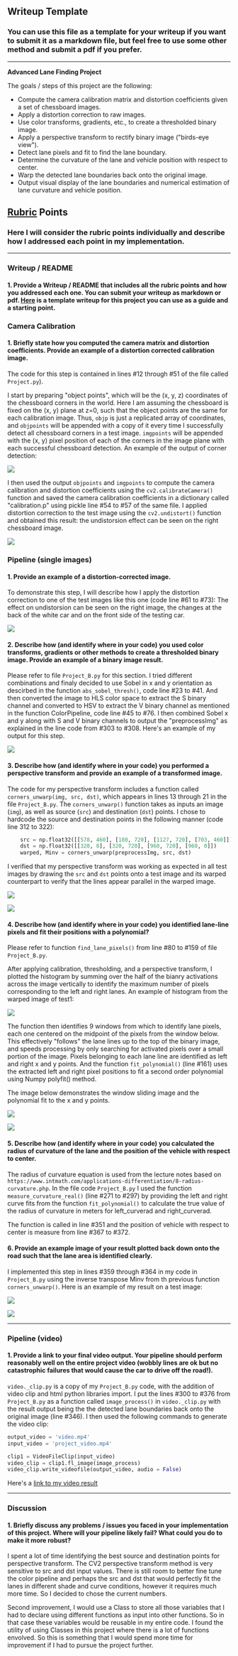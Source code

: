 ## Writeup Template

### You can use this file as a template for your writeup if you want to submit it as a markdown file, but feel free to use some other method and submit a pdf if you prefer.

---

**Advanced Lane Finding Project**

The goals / steps of this project are the following:

* Compute the camera calibration matrix and distortion coefficients given a set of chessboard images.
* Apply a distortion correction to raw images.
* Use color transforms, gradients, etc., to create a thresholded binary image.
* Apply a perspective transform to rectify binary image ("birds-eye view").
* Detect lane pixels and fit to find the lane boundary.
* Determine the curvature of the lane and vehicle position with respect to center.
* Warp the detected lane boundaries back onto the original image.
* Output visual display of the lane boundaries and numerical estimation of lane curvature and vehicle position.

[//]: # (Image References)

[image1]: ./examples/undistort_output.png "Undistorted"
[image2]: ./test_images/test1.jpg "Road Transformed"
[image3]: ./examples/binary_combo_example.jpg "Binary Example"
[image4]: ./examples/warped_straight_lines.jpg "Warp Example"
[image5]: ./examples/color_fit_lines.jpg "Fit Visual"
[image6]: ./examples/example_output.jpg "Output"
[video1]: ./project_video.mp4 "Video"

## [Rubric](https://review.udacity.com/#!/rubrics/571/view) Points

### Here I will consider the rubric points individually and describe how I addressed each point in my implementation.  

---

### Writeup / README

#### 1. Provide a Writeup / README that includes all the rubric points and how you addressed each one.  You can submit your writeup as markdown or pdf.  [Here](https://github.com/udacity/CarND-Advanced-Lane-Lines/blob/master/writeup_template.md) is a template writeup for this project you can use as a guide and a starting point.  

### Camera Calibration

#### 1. Briefly state how you computed the camera matrix and distortion coefficients. Provide an example of a distortion corrected calibration image.

The code for this step is contained in lines #12 through #51 of the file called `Project.py`).  

I start by preparing "object points", which will be the (x, y, z) coordinates of the chessboard corners in the world. Here I am assuming the chessboard is fixed on the (x, y) plane at z=0, such that the object points are the same for each calibration image.  Thus, `objp` is just a replicated array of coordinates, and `objpoints` will be appended with a copy of it every time I successfully detect all chessboard corners in a test image.  `imgpoints` will be appended with the (x, y) pixel position of each of the corners in the image plane with each successful chessboard detection. An example of the output of corner detection:

![](output_images/CornerFindings/Corner_1.jpg)

I then used the output `objpoints` and `imgpoints` to compute the camera calibration and distortion coefficients using the `cv2.calibrateCamera()` function and saved the camera calibration coefficients in a dictionary called "calibration.p" using pickle line #54 to #57 of the same file. I applied distortion correction to the test image using the `cv2.undistort()` function and obtained this result:
the undistorsion effect can be seen on the right chessboard image.

![](output_images/Undistored.jpg)


### Pipeline (single images)

#### 1. Provide an example of a distortion-corrected image.

To demonstrate this step, I will describe how I apply the distortion correction to one of the test images like this one (code line #61 to #73):
The effect on undistorsion can be seen on the right image, the changes at the back of the white car and on the front side of the testing car.

![](output_images/Test1_undistorted.png)

#### 2. Describe how (and identify where in your code) you used color transforms, gradients or other methods to create a thresholded binary image.  Provide an example of a binary image result.

Please refer to file `Project_B.py` for this section. I tried different combinations and finaly decided to use Sobel in x and y orientation as descirbed in the function `abs_sobel_thresh()`, code line #23 to #41. And then converted the image to HLS color space to extract the S binary channel and converted to HSV to extract the V binary channel as mentioned in the function ColorPipeline, code line #45 to #76. I then combined Sobel x and y along with S and V binary channels to output the "preprocessImg" as explained in the line code from #303 to #308.  Here's an example of my output for this step.

![](output_images/gradXYSV_0.jpg)

#### 3. Describe how (and identify where in your code) you performed a perspective transform and provide an example of a transformed image.

The code for my perspective transform includes a function called `corners_unwarp(img, src, dst)`, which appears in lines 13 through 21 in the file `Project_B.py`.  The `corners_unwarp()` function takes as inputs an image (`img`), as well as source (`src`) and destination (`dst`) points.  I chose to hardcode the source and destination points in the following manner (code line 312 to 322):

```python
    src = np.float32([[578, 460], [180, 720], [1127, 720], [703, 460]])
    dst = np.float32([[320, 0], [320, 720], [960, 720], [960, 0]])
    warped, Minv = corners_unwarp(preprocessImg, src, dst)

```
 

I verified that my perspective transform was working as expected in all test images by drawing the `src` and `dst` points onto a test image and its warped counterpart to verify that the lines appear parallel in the warped image.

![](output_images/srcLineWarped_0.png)

![](output_images/warped_0.jpg)

#### 4. Describe how (and identify where in your code) you identified lane-line pixels and fit their positions with a polynomial?

Please refer to function `find_lane_pixels()` from line #80 to #159 of file `Project_B.py`.

After applying calibration, thresholding, and a perspective transform, I plotted the histogram by summing over the half of the bianry activations across the image vertically to identify the maximum number of pixels corresponding to the left and right lanes. An example of histogram from the warped image of test1:

![](output_images/histogram_warp1.png)

The function then identifies 9 windows from which to identify lane pixels, each one centered on the midpoint of the pixels from the window below. This effectively "follows" the lane lines up to the top of the binary image, and speeds processing by only searching for activated pixels over a small portion of the image. Pixels belonging to each lane line are identified as left and right x and y points. And the function `fit_polynomial()` (line #161) uses the extracted left and right pixel positions to fit a second order polynomial using Numpy polyfit() method. 

The image below demonstrates the window sliding image and the polynomial fit to the x and y points.

![](output_images/SlidingWindow_0.jpg)

![](output_images/lanes_0.jpg)

#### 5. Describe how (and identify where in your code) you calculated the radius of curvature of the lane and the position of the vehicle with respect to center.

The radius of curvature equation is used from the lecture notes based on `https://www.intmath.com/applications-differentiation/8-radius-curvature.php`. In the file code `Project_B.py` I used the function `measure_curvature_real()` (line #271 to #297) by providing the left and right curve fits from the function `fit_polynomial()` to calculate the true value of the radius of curvature in meters for left_curverad and right_curverad.

The function is called in line #351 and the position of vehicle with respect to center is measure from line #367 to #372.

#### 6. Provide an example image of your result plotted back down onto the road such that the lane area is identified clearly.

I implemented this step in lines #359 through #364 in my code in `Project_B.py` using the inverse transpose Minv from th previous function `corners_unwarp()`.  Here is an example of my result on a test image:

![](output_images/laneOnImg_0.jpg)

![](output_images/lane+txt_0.jpg)

---

### Pipeline (video)

#### 1. Provide a link to your final video output.  Your pipeline should perform reasonably well on the entire project video (wobbly lines are ok but no catastrophic failures that would cause the car to drive off the road!).

`video._clip.py` is a copy of my `Project_B.py` code, with the addition of video clip and html python libraries import. I put the lines #300 to #376 from `Project_B.py` as a function called `image_process()`  in `video._clip.py` with the result output being the the detected lane boundaries back onto the original image (line #346).
I then used the following commands to generate the video clip:

```python
output_video = 'video.mp4'
input_video = 'project_video.mp4'

clip1 = VideoFileClip(input_video)
video_clip = clip1.fl_image(image_process)
video_clip.write_videofile(output_video, audio = False)
```

Here's a [link to my video result](./video.mp4)

---

### Discussion

#### 1. Briefly discuss any problems / issues you faced in your implementation of this project.  Where will your pipeline likely fail?  What could you do to make it more robust?

I spent a lot of time identifying the best source and destination points for perspective transform. The CV2 perspective transform method is very sensitive to src and dst input values. There is still room to better fine tune the color pipeline and perhaps the src and dst that would perfectly fit the lanes in different shade and curve conditions, however it requires much more time. So I decided to chose the current numbers.

Second improvement, I would use a Class to store all those variables that I had to declare using different functions as input into other functions. So in that case these variables would be reusable in my entire code. I found the utility of using Classes in this project where there is a lot of functions envolved. So this is something that I would spend more time for improvement if I had to pursue the project further.

